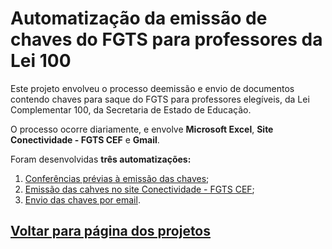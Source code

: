 # Automatização da emissão de chaves do FGTS para professores da Lei 100

Este projeto envolveu o processo deemissão e envio de documentos contendo chaves para saque do FGTS para professores elegíveis, da Lei Complementar 100, da Secretaria de Estado de Educação. 

O processo ocorre diariamente, e envolve **Microsoft Excel**, **Site Conectividade - FGTS CEF** e **Gmail**. 

Foram desenvolvidas **três automatizações:**

1. [Conferências prévias à emissão das chaves](conferencias.md); 
2. [Emissão das cahves no site Conectividade - FGTS CEF](chave_conectividade.md);
3. [Envio das chaves por email](chave_gmail.md).

## [Voltar para página dos projetos](../..)